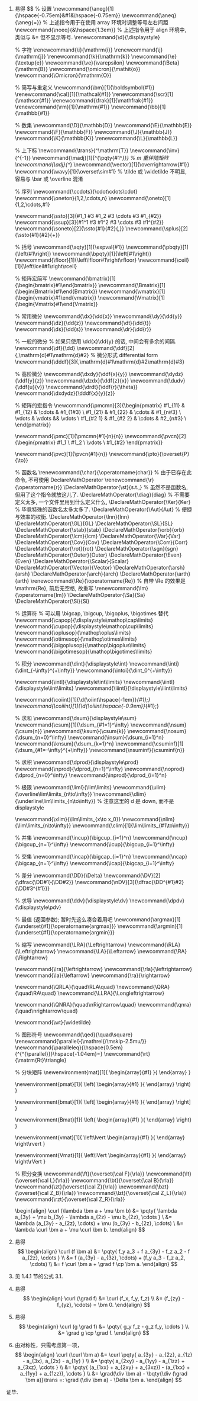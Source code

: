 1. 易得
   $$
   % 设置
   \newcommand{\aneg}[1]{\hspace{-0.75em}&#1&\hspace{-0.75em}}
   \newcommand{\aneq}{\aneg{=}}
   % 上述指令用于在使用 array 环境时调整等号左右间距
   \newcommand{\noeq}{&\hspace{1.3em}}
   % 上述指令用于 align 环境中, 类似与 &= 但不显示等号.
   \renewcommand{\d}{\displaystyle}
   
   % 字符
   \renewcommand{\i}{\mathrm{i}}
   \renewcommand{\j}{\mathrm{j}}
   \renewcommand{\k}{\mathrm{k}}
   \newcommand{\e}{\textup{e}}
   \newcommand{\ve}{\varepsilon}
   \newcommand{\Beta}{\mathrm{B}}
   \newcommand{\omicron}{\mathit{o}}
   \newcommand{\Omicron}{\mathrm{O}}
   
   % 简写与重定义
   \newcommand{\bm}[1]{\boldsymbol{#1}}
   \renewcommand{\cal}[1]{\mathcal{#1}}
   \renewcommand{\scr}[1]{\mathscr{#1}}
   \renewcommand{\frak}[1]{\mathfrak{#1}}
   \renewcommand{\rm}[1]{\mathrm{#1}}
   \newcommand{\bb}[1]{\mathbb{#1}}
   
   % 数集
   \newcommand{\D}{\mathbb{D}}
   \newcommand{\E}{\mathbb{E}}
   \newcommand{\F}{\mathbb{F}}
   \newcommand{\J}{\mathbb{J}}
   \newcommand{\K}{\mathbb{K}}
   \renewcommand{\L}{\mathbb{L}}
   
   % 上下标
   \newcommand{\trans}{^\mathrm{T}}
   \newcommand{\inv}{^{-1}}
   \newcommand{\madj}[1]{^{\pqty{#1^*}}}	% m 重伴随矩阵
   \newcommand{\adj}{^*}
   \newcommand{\vector}[1]{\overrightarrow{#1}}
   \newcommand{\wavy}[1]{\overset\sim#1}	% \tilde 或 \widetilde 不明显, 容易与 \bar 或 \overline 混淆
   
   % 序列
   \newcommand{\ccdots}{\cdot\cdots\cdot}
   \newcommand{\oneton}{1,2,\cdots,n}
   \newcommand{\oneto}[1]{1,2,\cdots,#1}
   
   \newcommand{\ssto}[3]{#1_1 #3 #1_2 #3 \cdots #3 #1_{#2}}
   \newcommand{\ssup}[3]{#1^1 #3 #1^2 #3 \cdots #3 #1^{#2}}
   \newcommand{\soneto}[2]{\ssto{#1}{#2}{,}}
   \newcommand{\splus}[2]{\ssto{#1}{#2}{+}}
   
   % 括号
   \newcommand{\aqty}[1]{\expval{#1}}
   \newcommand{\pbqty}[1]{\left(#1\right]}
   \newcommand{\bpqty}[1]{\left[#1\right)}
   \newcommand{\floor}[1]{\left\lfloor#1\right\rfloor}
   \newcommand{\ceil}[1]{\left\lceil#1\right\rceil}
   
   % 矩阵宏简写
   \newcommand{\bmatrix}[1]{\begin{bmatrix}#1\end{bmatrix}}
   \newcommand{\Bmatrix}[1]{\begin{Bmatrix}#1\end{Bmatrix}}
   \newcommand{\vmatrix}[1]{\begin{vmatrix}#1\end{vmatrix}}
   \newcommand{\Vmatrix}[1]{\begin{Vmatrix}#1\end{Vmatrix}}
   
   % 常用微分
   \newcommand{\dx}{\dd{x}}
   \newcommand{\dy}{\dd{y}}
   \newcommand{\dz}{\dd{z}}
   \newcommand{\dt}{\dd{t}}
   \newcommand{\ds}{\dd{s}}
   \newcommand{\dr}{\dd{r}}
   
   % 一般的微分
   % 如果只使用 \dd{x}\dd{y} 的话, 中间会有多余的间隔.
   \newcommand{\df}{\dd}
   \newcommand{\ddf}[2]{\,\mathrm{d}#1\mathrm{d}#2}	% 微分形式 differential form
   \newcommand{\dddf}[3]{\,\mathrm{d}#1\mathrm{d}#2\mathrm{d}#3}
   
   % 高阶微分
   \newcommand{\dxdy}{\ddf{x}{y}}
   \newcommand{\dydz}{\ddf{y}{z}}
   \newcommand{\dzdx}{\ddf{z}{x}}
   \newcommand{\dudv}{\ddf{u}{v}}
   \newcommand{\drdt}{\ddf{r}{\theta}}
   \newcommand{\dxdydz}{\dddf{x}{y}{z}}
   
   % 矩阵的宏指令
   \newcommand{\pmcmn}[3]{\begin{pmatrix}
   	#1_{11} & #1_{12} & \cdots & #1_{1#3} \\
   	#1_{21} & #1_{22} & \cdots & #1_{n#3} \\
   	\vdots & \vdots && \vdots \\
   	#1_{#2 1} & #1_{#2 2} & \cdots & #2_{n#3} \\
   \end{pmatrix}}
   
   \newcommand{\pmc}[1]{\pmcmn{#1}{n}{n}}
   \newcommand{\pvcn}[2]{\begin{pmatrix}
   	#1_1 \\ #1_2 \\ \vdots \\ #1_{#2}
   \end{pmatrix}}
   
   \newcommand{\pvc}[1]{\pvcn{#1}{n}}
   \newcommand{\pto}{\overset{P}{\to}}
   
   % 函数名
   \renewcommand{\char}{\operatorname{char}}	% 由于已存在此命令, 不可使用 DeclareMathOperator
   \renewcommand{\r}{\operatorname{r}}
   \DeclareMathOperator{\st}{s.t.\,}	% 虽然不是函数名, 但用了这个指令就放这儿了.
   \DeclareMathOperator{\diag}{diag}	% 不需要定义太多, 一个文件里用到什么定义什么,
   \DeclareMathOperator{\Ker}{Ker}		% 毕竟特殊的函数名太多太多了.
   \DeclareMathOperator{\Aut}{Aut}		% 便捷与效率的权衡.
   \DeclareMathOperator{\Inn}{Inn}
   \DeclareMathOperator{\GL}{GL}
   \DeclareMathOperator{\SL}{SL}
   \DeclareMathOperator{\stab}{stab}
   \DeclareMathOperator{\orb}{orb}
   \DeclareMathOperator{\lcm}{lcm}
   \DeclareMathOperator{\Var}{Var}
   \DeclareMathOperator{\Cov}{Cov}
   \DeclareMathOperator{\Corr}{Corr}
   \DeclareMathOperator{\rot}{rot}
   \DeclareMathOperator{\sgn}{sgn}
   \DeclareMathOperator{\Outer}{Outer}
   \DeclareMathOperator{\Even}{Even}
   \DeclareMathOperator{\Scalar}{Scalar}
   \DeclareMathOperator{\Vector}{Vector}
   \DeclareMathOperator{\arsh}{arsh}
   \DeclareMathOperator{\arch}{arch}
   \DeclareMathOperator{\arth}{arth}
   \renewcommand{\Re}{\operatorname{Re}}	% 自带 \Re 的效果是 \mathrm{Re}, 前后无空格, 故重写
   \renewcommand{\Im}{\operatorname{Im}}
   \DeclareMathOperator{\Sa}{Sa}
   \DeclareMathOperator{\Si}{Si}
   
   % 运算符
   % 可以用 \bigcap, \bigcup, \bigoplus, \bigotimes 替代
   \newcommand{\capop}{\displaystyle\mathop\cap\limits}
   \newcommand{\cupop}{\displaystyle\mathop\cup\limits}
   \newcommand{\oplusop}{\mathop\oplus\limits}
   \newcommand{\otimesop}{\mathop\otimes\limits}
   \newcommand{\bigoplusop}{\mathop\bigoplus\limits}
   \newcommand{\bigotimesop}{\mathop\bigotimes\limits}
   
   % 积分
   \newcommand{\dint}{\displaystyle\int}
   \newcommand{\inti}{\dint_{-\infty}^{+\infty}}
   \newcommand{\intoi}{\dint_0^{+\infty}}
   
   \newcommand{\intl}{\displaystyle\int\limits}
   \newcommand{\iintl}{\displaystyle\iint\limits}
   \newcommand{\iiintl}{\displaystyle\iiint\limits}
   
   \newcommand{\coiint}[1]{\d{\oiint\hspace{-1em}}_{#1}\;}
   \newcommand{\coiiint}[1]{\d{\oiiint\hspace{-0.9em}}_{#1}\;}
   
   % 求和
   \newcommand{\dsum}{\displaystyle\sum}
   \newcommand{\csum}[1]{\dsum_{#1=1}^\infty}
   \newcommand{\nsum}{\csum{n}}
   \newcommand{\ksum}{\csum{k}}
   \newcommand{\nosum}{\dsum_{n=0}^\infty}
   \newcommand{\insum}{\dsum_{i=1}^n}
   \newcommand{\knsum}{\dsum_{k=1}^n}
   \newcommand{\csuminf}[1]{\dsum_{#1=-\infty}^{+\infty}}
   \newcommand{\nsuminf}{\csuminf{n}}
   
   % 求积
   \newcommand{\dprod}{\displaystyle\prod}
   \newcommand{\nprod}{\dprod_{n=1}^\infty}
   \newcommand{\noprod}{\dprod_{n=0}^\infty}
   \newcommand{\inprod}{\dprod_{i=1}^n}
   
   % 极限
   \newcommand{\liml}{\lim\limits}
   \newcommand{\ulim}{\overline\lim\limits_{n\to\infty}}
   \newcommand{\dlim}{\underline\lim\limits_{n\to\infty}}
   % 注意这里的 d 是 down, 而不是 displaystyle
   
   \newcommand{\xlim}{\lim\limits_{x\to x_0}}
   \newcommand{\nlim}{\lim\limits_{n\to\infty}}
   \newcommand{\clim}[1]{\lim\limits_{#1\to\infty}}
   
   % 并集
   \newcommand{\incup}{\bigcup_{i=1}^n}
   \newcommand{\ncup}{\bigcup_{n=1}^\infty}
   \newcommand{\icup}{\bigcup_{i=1}^\infty}
   
   % 交集
   \newcommand{\incap}{\bigcap_{i=1}^n}
   \newcommand{\ncap}{\bigcap_{n=1}^\infty}
   \newcommand{\icap}{\bigcap_{i=1}^\infty}
   
   % 差分
   \newcommand{\DD}{\Delta}
   \newcommand{\DV}[2]{\dfrac{\DD#1}{\DD#2}}
   \newcommand{\nDV}[3]{\dfrac{\DD^{#1}#2}{\DD#3^{#1}}}
   
   % 求导
   \newcommand{\ddv}{\displaystyle\dv}
   \newcommand{\dpdv}{\displaystyle\pdv}
   
   % 最值 (返回参数); 暂时先这么凑合着用吧
   \newcommand{\argmax}[1]{\underset{#1}{\operatorname{argmax}}}
   \newcommand{\argmin}[1]{\underset{#1}{\operatorname{argmin}}}
   
   % 缩写
   \newcommand{\LRA}{\Leftrightarrow}
   \newcommand{\RLA}{\Leftrightarrow}
   \newcommand{\LA}{\Leftarrow}
   \newcommand{\RA}{\Rightarrow}
   
   \newcommand{\lra}{\leftrightarrow}
   \newcommand{\rla}{\leftrightarrow}
   \newcommand{\la}{\leftarrow}
   \newcommand{\ra}{\rightarrow}
   
   \newcommand{\QRLA}{\quad\RLA\quad}
   \newcommand{\QRA}{\quad\RA\quad}
   \newcommand{\LLRA}{\Longleftrightarrow}
   
   \newcommand{\QNRA}{\quad\nRightarrow\quad}
   \newcommand{\qnra}{\quad\nrightarrow\quad}
   
   \newcommand{\wt}{\widetilde}
   
   % 图形符号
   \newcommand{\qed}{\quad\square}
   \renewcommand{\parallel}{\mathrel{/\mskip-2.5mu/}}
   \newcommand{\paralleleq}{\hspace{0.5em}{^{^{\parallel}}}\hspace{-1.04em}=}
   \newcommand{\rt}{\matrm{Rt}\triangle}
   
   % 分块矩阵
   \newenvironment{mat}[1]{
   	\begin{array}{#1}
   }{
   	\end{array}
   }
   
   \newenvironment{pmat}[1]{
   	\left( \begin{array}{#1}
   }{
   	\end{array} \right)
   }
   
   \newenvironment{bmat}[1]{
   	\left[ \begin{array}{#1}
   }{
   	\end{array} \right]
   }
   
   \newenvironment{Bmat}[1]{
   	\left\{ \begin{array}{#1}
   }{
   	\end{array} \right\}
   }
   
   \newenvironment{vmat}[1]{
   	\left\lvert \begin{array}{#1}
   }{
   	\end{array} \right\rvert
   }
   
   \newenvironment{Vmat}[1]{
   	\left\lVert \begin{array}{#1}
   }{
   	\end{array} \right\rVert
   }
   
   % 积分变换
   \newcommand{\ft}{\overset{\cal F}{\rla}}
   \newcommand{\lt}{\overset{\cal L}{\rla}}
   \newcommand{\bt}{\overset{\cal B}{\rla}}
   \newcommand{\zt}{\overset{\cal Z}{\rla}}
   \newcommand{\bzt}{\overset{\cal Z_B}{\rla}}
   \newcommand{\lzt}{\overset{\cal Z_L}{\rla}}
   \newcommand{\rzt}{\overset{\cal Z_R}{\rla}}
   
   
   
   \begin{align}
   \curl (\lambda \bm a + \mu \bm b)
   &= \pqty{
   	\lambda a_{3y} + \mu b_{3y} -
   	\lambda a_{2z} - \mu b_{2z}, \cdots
   } \\
   &= \lambda (a_{3y} - a_{2z}, \cdots) +
   \mu (b_{3y} - b_{2z}, \cdots)
   \\
   &= \lambda \curl \bm a + \mu \curl \bm b.
   \end{align}
   $$

2. 易得
   $$
   \begin{align}
   \curl (f \bm a) &= \pqty{
   	f_y a_3 + f a_{3y} - f_z a_2 - f a_{2z}, \cdots
   } \\
   &= f (a_{3y} - a_{3z}, \cdots) +
   (f_y a_3 - f_z a_2, \cdots)
   \\
   &= f \curl \bm a + \grad f \cp \bm a.
   \end{align}
   $$

3. 见 1.4.1 节的公式 3.1.

4. 易得
   $$
   \begin{align}
   \curl (\grad f) &= \curl (f_x, f_y, f_z)
   \\
   &= (f_{zy} - f_{yz}, \cdots) = \bm 0.
   \end{align}
   $$

5. 易得
   $$
   \begin{align}
   \curl (g \grad f) &= \pqty{
   	g_y f_z - g_z f_y, \cdots
   } \\
   &= \grad g \cp \grad f.
   \end{align}
   $$

6. 由对称性，只需考虑第一项，
   $$
   \begin{align}
   \curl (\curl \bm a) &= \curl \pqty{
   	a_{3y} - a_{2z}, a_{1z} - a_{3x}, a_{2x} - a_{1y}
   } \\
   &= \pqty{
   	a_{2xy} - a_{1yy} - a_{1zz} + a_{3xz}, \cdots
   } \\
   &= \pqty{
   	(a_{1xx} + a_{2xy} + a_{3xz}) -
   	(a_{1xx} + a_{1yy} + a_{1zz}), \cdots
   } \\
   &= \grad(\div \bm a) - \bqty{\div (\grad \bm a)}\trans
   =: \grad (\div \bm a) - \Delta \bm a.
   \end{align}
   $$

证毕.